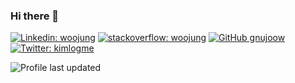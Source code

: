 ### Hi there 👋

[![Linkedin: woojung](https://img.shields.io/badge/-woojung-blue?style=for-the-badge&logo=Linkedin&logoColor=white&link=https://www.linkedin.com/in/wjkim90/)](https://www.linkedin.com/in/wjkim90/)
[![stackoverflow: woojung](https://img.shields.io/badge/-gnujoow-orange?style=for-the-badge&logo=stackoverflow&logoColor=white&link=https://stackoverflow.com/users/1805575/gnujoow/)](https://stackoverflow.com/users/1805575/gnujoow)
[![GitHub gnujoow](https://img.shields.io/github/followers/gnujoow?label=follow&style=for-the-badge&logo=github)](https://github.com/gnujoow)
[![Twitter: kimlogme](https://img.shields.io/twitter/follow/gnujoow?style=for-the-badge&logo=twitter)](https://twitter.com/kimlogme)

![Profile last updated](https://img.shields.io/github/last-commit/gnujoow/gnujoow/main?label=Last%20updated&style=flat-square)

<!--
**gnujoow/gnujoow** is a ✨ _special_ ✨ repository because its `README.md` (this file) appears on your GitHub profile.

Here are some ideas to get you started:

- 🔭 I’m currently working on ...
- 🌱 I’m currently learning ...
- 👯 I’m looking to collaborate on ...
- 🤔 I’m looking for help with ...
- 💬 Ask me about ...
- 📫 How to reach me: ...
- 😄 Pronouns: ...
- ⚡ Fun fact: ...
-->
